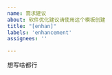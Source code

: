 ```yaml
---
name: 需求建议
about: 软件优化建议请使用这个模板创建
title: "[enhan]"
labels: 'enhancement'
assignees: ''

---
```


想写啥都行
